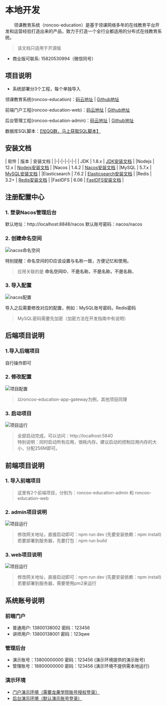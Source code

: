 # 本地开发
&emsp;&emsp;领课教育系统（roncoo-education）是基于领课网络多年的在线教育平台开发和运营经验打造出来的产品，致力于打造一个全行业都适用的分布式在线教育系统。
> 该文档只适用于开源版
* 商业版可联系: 15820530994（微信同号）

## 项目说明
* 系统部署分3个工程，每个单独导入

领课教育系统(roncoo-education)：[码云地址](https://gitee.com/roncoocom/roncoo-education) | [Github地址](https://github.com/roncoo/roncoo-education)

前端门户工程(roncoo-education-web)：[码云地址](https://gitee.com/roncoocom/roncoo-education-web) | [Github地址](https://github.com/roncoo/roncoo-education-web)

后台管理工程(roncoo-education-admin)：[码云地址](https://gitee.com/roncoocom/roncoo-education-admin) | [Github地址](https://github.com/roncoo/roncoo-education-admin)

数据库SQL脚本：[【加QQ群，马上获取SQL脚本】](https://gitee.com/roncoocom/roncoo-education#%E5%AE%98%E6%96%B9qq%E7%BE%A4%E5%8A%A0%E7%BE%A4%E5%85%8D%E8%B4%B9%E8%8E%B7%E5%8F%96sql%E8%84%9A%E6%9C%AC)

## 安装文档
| 软件 | 版本 | 安装文档 |
|-|-|-|-|-|-|
| JDK | 1.8.x | [JDK安装文档](https://blog.roncoo.com/article/1380765558820368385)  |
|Nodejs | 12.x | [Nodejs安装文档](https://blog.roncoo.com/article/1380765558820368385) |
|Nacos | 1.4.2 | [Nacos安装文档](https://blog.roncoo.com/article/1430414119324229633) |
|MySQL | 5.7.x | [MySQL安装文档](https://blog.roncoo.com/article/1280781211745636354) |
|Elasticsearch | 7.6.2 | [Elasticsearch安装文档](https://blog.roncoo.com/article/1281405654742323202) |
|Redis | 3.2+ | [Redis安装文档](https://blog.roncoo.com/article/1281402533735550977) |
|FastDFS | 6.06 | [FastDFS安装文档](https://blog.roncoo.com/article/1275251133292867586) |

## 注册配置中心
### 1. 登录Nacos管理后台
默认地址：http://localhost:8848/nacos 默认账号密码：nacos/nacos

### 2. 创建命名空间
<img :src="$withBase('/static/nacos.jpg')" alt="nacos命名空间">

特别提醒：命名空间的ID应该设置与名称一致，方便记忆和使用。    
> 应用关联的是 **命名空间ID**，**不是名称，不是名称，不是名称**。

### 3. 导入配置
<img :src="$withBase('/static/nacos-config.jpg')" alt="nacos配置">

导入之后需要修改对应的配置，例如：MySQL账号密码，Redis密码   
> MySQL密码需要先加密（加密方法在开发指南中有说明）

## 后端项目说明
### 1.导入后端项目
自行操作即可

### 2. 修改配置
<img :src="$withBase('/static/roncoo-education.jpg')" alt="项目配置">

> 以roncoo-education-app-gateway为例，其他项目同理

### 3. 启动项目
<img :src="$withBase('/static/roncoo-education-gateway.jpg')" alt="项目运行">

> 全部启动完成，可以访问：http://localhost:5840     
> 特别说明：同时启动所有应用，很耗内存。建议启动的控制应用内存的大小，分配256M即可。

## 前端项目说明
### 1. 导入前端项目

> 这里有2个前端项目，分别为：roncoo-education-admin 和 roncoo-education-web

### 2. admin项目说明
<img :src="$withBase('/static/roncoo-education-admin.jpg')" alt="项目运行">

> 修改网关地址，直接启动即可：npm run dev (先要安装依赖：npm install)    
> 若要部署到服务器，先要打包：npm run build 

### 3. web项目说明
<img :src="$withBase('/static/roncoo-education-web.jpg')" alt="项目运行">

> 修改网关地址，直接启动即可：npm run dev (先要安装依赖：npm install)    
> 若要部署到服务器，需要使用pm2来运行

## 系统账号说明
### 前端门户
* 普通用户: 13800138002 密码：123456
* 讲师用户: 13800138001 密码：123qwe

### 管理后台
* 演示账号：13800000000 密码：123456 (演示环境提供的演示账号)
* 管理账号：18800000000 密码：123456 (演示环境不提供需本地运行)

### 演示环境
* [门户演示环境（需要龙果学院账号授权登录）](http://edu.os.roncoo.com/)
* [后台演示环境（默认演示账号登录）](http://edu.os.roncoo.com/admin/)
